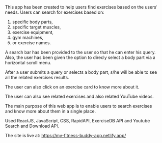 This app has been created to help users find exercises based on the users' needs.
Users can search for exercises based on:
1. specific body parts, 
2. specific target muscles,
3. exercise equipment,
4. gym machines,
5. or exercise names.

A search bar has been provided to the user so that he can enter his query.
Also, the user has been given the option to direcly select a body part via a horizontal scroll menu.

After a user submits a query or selects a body part, s/he will be able to see all the related exercises results.

The user can also click on an exercise card to know more about it. 

The user can also see related exercises and also related YouTube videos.

The main purpose of this web app is to enable users to search exercises and know more about them in a single place.

Used ReactJS, JavaScript, CSS, RapidAPI, ExerciseDB API and Youtube Search and Download API.

The site is live at:
https://my-fitness-buddy-app.netlify.app/